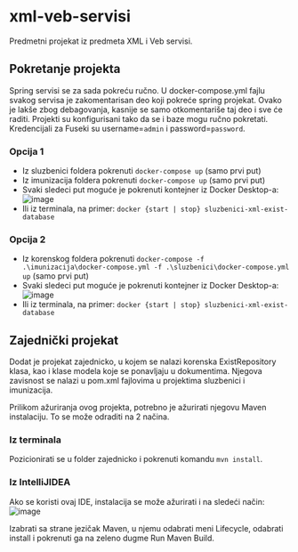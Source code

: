 # xml-veb-servisi

Predmetni projekat iz predmeta XML i Veb servisi.

## Pokretanje projekta

Spring servisi se za sada pokreću ručno. U docker-compose.yml fajlu svakog servisa je zakomentarisan deo koji pokreće spring projekat. Ovako je lakše zbog debagovanja, kasnije se samo otkomentariše taj deo i sve će raditi. Projekti su konfigurisani tako da se i baze mogu ručno pokretati. Kredencijali za Fuseki su username=`admin` i password=`password`.

### Opcija 1

 * Iz sluzbenici foldera pokrenuti `docker-compose up` (samo prvi put)
 * Iz imunizacija foldera pokrenuti `docker-compose up` (samo prvi put)
 * Svaki sledeci put moguće je pokrenuti kontejner iz Docker Desktop-a:
 ![image](https://user-images.githubusercontent.com/27950949/148374518-eea2ded7-edc4-4295-904a-d743e0c3b45b.png)
 * Ili iz terminala, na primer: `docker {start | stop} sluzbenici-xml-exist-database`

### Opcija 2

 * Iz korenskog foldera pokrenuti `docker-compose -f .\imunizacija\docker-compose.yml -f .\sluzbenici\docker-compose.yml up` (samo prvi put)
 * Svaki sledeci put moguće je pokrenuti kontejner iz Docker Desktop-a:
 ![image](https://user-images.githubusercontent.com/27950949/148374375-889d7997-81cc-4989-a588-cc8fcc865071.png)
 * Ili iz terminala, na primer: `docker {start | stop} sluzbenici-xml-exist-database`
  
  
## Zajednički projekat

Dodat je projekat zajednicko, u kojem se nalazi korenska ExistRepository klasa, kao i klase modela koje se ponavljaju u dokumentima. Njegova zavisnost se nalazi u pom.xml fajlovima u projektima sluzbenici i imunizacija.

Prilikom ažuriranja ovog projekta, potrebno je ažurirati njegovu Maven instalaciju. To se može odraditi na 2 načina.

### Iz terminala

Pozicionirati se u folder zajednicko i pokrenuti komandu `mvn install`.

### Iz IntelliJIDEA

Ako se koristi ovaj IDE, instalacija se može ažurirati i na sledeći način:
![image](https://user-images.githubusercontent.com/53261053/148428756-72a2a7fd-f3e4-4dfd-949e-b3f2c7355f4f.png)

Izabrati sa strane jezičak Maven, u njemu odabrati meni Lifecycle, odabrati install i pokrenuti ga na zeleno dugme Run Maven Build.


